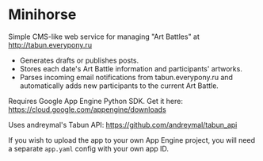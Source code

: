 # Minihorse
Simple CMS-like web service for managing "Art Battles" at http://tabun.everypony.ru
* Generates drafts or publishes posts.
* Stores each date's Art Battle information and participants' artworks.
* Parses incoming email notifications from tabun.everypony.ru and automatically adds new participants to the current Art Battle.

Requires Google App Engine Python SDK. Get it here: https://cloud.google.com/appengine/downloads

Uses andreymal's Tabun API: https://github.com/andreymal/tabun_api

If you wish to upload the app to your own App Engine project, you will need a separate `app.yaml` config with your own app ID.
